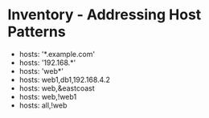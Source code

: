 # Inventory - Addressing Host Patterns
- hosts: '\*.example.com'
- hosts: '192.168.\*'
- hosts: 'web\*'
- hosts: web1,db1,192.168.4.2
- hosts: web,&eastcoast
- hosts: web,!web1
- hosts: all,!web
